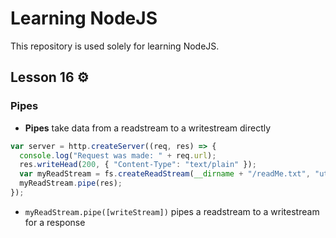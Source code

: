 # Learning NodeJS

This repository is used solely for learning NodeJS.

## Lesson 16 :gear:

### Pipes

- **Pipes** take data from a readstream to a writestream directly

```javascript
var server = http.createServer((req, res) => {
  console.log("Request was made: " + req.url);
  res.writeHead(200, { "Content-Type": "text/plain" });
  var myReadStream = fs.createReadStream(__dirname + "/readMe.txt", "utf8");
  myReadStream.pipe(res);
});
```

- `myReadStream.pipe([writeStream])` pipes a readstream to a writestream for a response

